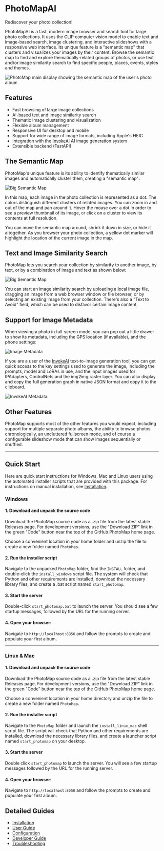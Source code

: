 # PhotoMapAI

Rediscover your photo collection!

PhotoMapAI is a fast, modern image browser and search tool for large photo collections. It uses the CLIP computer vision model to enable text and image-based search, image clustering, and interactive slideshows with a responsive web interface. Its unique feature is a "semantic map" that clusters and visualizes your images by their content. Browse the semantic map to find and explore thematically-related groups of photos, or use text and/or image similarity search to find specific people, places, events, styles and themes.

 <img src="https://github.com/lstein/PhotoMapAI/blob/master/docs/img/photomap_slide_with_semantic_map.png?raw=true" alt="PhotoMap main display showing the semantic map of the user's photo album">

## Features
- Fast browsing of large image collections
- AI-based text and image similarity search
- Thematic image clustering and visualization
- Flexible album management
- Responsive UI for desktop and mobile
- Support for wide range of image formats, including Apple's HEIC
- Integration with the <a href="https://github.com/invoke-ai/InvokeAI">InvokeAI</a> AI image generation system
- Extensible backend (FastAPI)

## The Semantic Map

PhotoMap's unique feature is its ability to identify thematically similar images and automatically cluster them, creating a "semantic map":

<img src="https://github.com/lstein/PhotoMapAI/blob/master/docs/img/photomap_big_semantic_map.png?raw=true" alt="Big Semantic Map" class="img-hover-zoom">

In this map, each image in the photo collection is represented as a dot. The colors distinguish different clusters of related images. You can zoom in and out of the map and pan around it. Hover the mouse over a dot in order to see a preview thumbnail of its image, or click on a cluster to view its contents at full resolution.

You can move the semantic map around, shrink it down in size, or hide it altogether. As you browser your photo collection, a yellow dot marker will highlight the location of the current image in the map.

## Text and Image Similarity Search

PhotoMap lets you search your collection by similarity to another image, by text, or by a combination of image and text as shown below:

<img src="https://github.com/lstein/PhotoMapAI/blob/master/docs/img/photomap_search_interface.png?raw=true" alt="Big Semantic Map" class="img-hover-zoom">

You can start an image similarity search by uploading a local image file, dragging an image from a web browser window or file browser, or by selecting an existing image from your collection. There's also a "Text to Avoid" field, which can be used to disfavor certain image content.

## Support for Image Metadata

When viewing a photo in full-screen mode, you can pop out a little drawer to show its metadata, including the GPS location (if available), and the phone settings:

<img src="https://github.com/lstein/PhotoMapAI/blob/master/docs/img/photomap_metadata.png?raw=true" alt="Image Metadata" class="img-hover-zoom">

If you are a user of the [InvokeAI](https://github.com/invoke-ai/InvokeAI) text-to-image generation tool, you can get quick access to the key settings used to generate the image, including the prompts, model and LoRAs in use, and the input images used for IPAdapters, ControlNets and the img2img raster layer. You can also display and copy the full generation graph in native JSON format and copy it to the clipboard.

<img src="https://github.com/lstein/PhotoMapAI/blob/master/docs/img/photomap_invokeai.png?raw=true" alt="InvokeAI Metadata" class="img-hover-zoom">

## Other Features

PhotoMap supports most of the other features you would expect, including support for multiple separate photo albums, the ability to browse photos chronologically, an uncluttered fullscreen mode, and of course a configurable slideshow mode that can show images sequentially or shuffled.

---

## Quick Start

Here are quick start instructions for Windows, Mac and Linux users using the automated installer scripts that are provided with this package. For instructions on manual installation, see [Installation](https://lstein.github.io/PhotoMapAI/installation/). 

### Windows

#### 1. Download and unpack the source code

Download the PhotoMap source code as a .zip file from the latest stable Releases page. For development versions, use the "Download ZIP" link in the green "Code" button near the top of the GitHub PhotoMap home page.

Choose a convenient location in your home folder and unzip the file to create a new folder named `PhotoMap`.

#### 2. Run the installer script

Navigate to the unpacked `PhotoMap` folder, find the `INSTALL` folder, and double-click the `install_windows` script file. The system will check that Python and other requirements are installed, download the necessary library files, and create a .bat script named `start_photomap`.

#### 3. Start the server

Double-click `start_photomap.bat` to launch the server. You should see a few startup messages, followed by the URL for the running server. 


#### 4. **Open your browser:**  
   Navigate to `http://localhost:8050` and follow the prompts to create and populate your first album.

---

### Linux & Mac

#### 1. Download and unpack the source code

Download the PhotoMap source code as a .zip file from the latest stable Releases page. For development versions, use the "Download ZIP" link in the green "Code" button near the top of the GitHub PhotoMap home page.

Choose a convenient location in your home directory and unzip the file to create a new folder named `PhotoMap`.

#### 2. Run the installer script

Navigate to the `PhotoMap` folder and launch the `install_linux_mac` shell script file. The script will check that Python and other requirements are installed, download the necessary library files, and create a launcher script named `start_photomap` on your desktop.

#### 3. Start the server

Double click `start_photomap` to launch the server. You will see a few startup messages followed by the URL for the running server.

#### 4. **Open your browser:**  
   Navigate to `http://localhost:8050` and follow the prompts to create and populate your first album.

## Detailed Guides
- [Installation](https://lstein.github.io/PhotoMapAI/installation/)
- [User Guide](https://lstein.github.io/PhotoMapAI/user-guide/basic-usage/)
- [Configuration](https://lstein.github.io/PhotoMapAI/user-guide/configuration/)
- [Developer Guide](https://lstein.github.io/PhotoMapAI/developer/architecture.md)
- [Troubleshooting](https://lstein.github.io/PhotoMapAI/)
